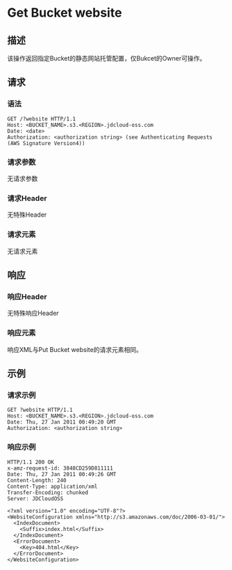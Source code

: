 # Get Bucket website

## 描述
该操作返回指定Bucket的静态网站托管配置，仅Bukcet的Owner可操作。

## 请求
### 语法
```
GET /?website HTTP/1.1
Host: <BUCKET_NAME>.s3.<REGION>.jdcloud-oss.com
Date: <date>
Authorization: <authorization string> (see Authenticating Requests (AWS Signature Version4))
```
### 请求参数
无请求参数
### 请求Header
无特殊Header
### 请求元素
无请求元素

## 响应
### 响应Header
无特殊响应Header
### 响应元素
响应XML与Put Bucket website的请求元素相同。

## 示例
### 请求示例
```
GET ?website HTTP/1.1
Host: <BUCKET_NAME>.s3.<REGION>.jdcloud-oss.com
Date: Thu, 27 Jan 2011 00:49:20 GMT
Authorization: <authorization string>
```
### 响应示例
```
HTTP/1.1 200 OK
x-amz-request-id: 3848CD259D811111
Date: Thu, 27 Jan 2011 00:49:26 GMT
Content-Length: 240
Content-Type: application/xml
Transfer-Encoding: chunked
Server: JDCloudOSS

<?xml version="1.0" encoding="UTF-8"?>
<WebsiteConfiguration xmlns="http://s3.amazonaws.com/doc/2006-03-01/">
  <IndexDocument>
    <Suffix>index.html</Suffix>
  </IndexDocument>
  <ErrorDocument>
    <Key>404.html</Key>
  </ErrorDocument>
</WebsiteConfiguration>
```

